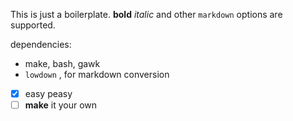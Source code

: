 This is just a boilerplate.  **bold** *italic*
and other `markdown` options are supported.  

dependencies:  
  - make, bash, gawk  
  - `lowdown` , for markdown conversion  

- [x] easy peasy  
- [ ] **make** it your own
